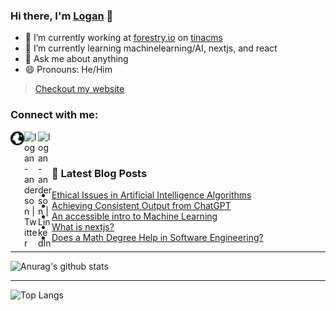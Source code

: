 ### Hi there, I'm [Logan][website] 👋

- 🔭 I’m currently working at [forestry.io](https://forestry.io/) on [tinacms](https://tinacms.org)
- 🌱 I’m currently learning machinelearning/AI, nextjs, and react
- 💬 Ask me about anything
- 😄 Pronouns: He/Him

> [Checkout my website][website]



### Connect with me:

<p>


[<img align="left" alt="logan-anderson" width="22px" src="https://raw.githubusercontent.com/iconic/open-iconic/master/svg/globe.svg" />][website]
[<img align="left" alt="logan-anderson | Twitter" width="22px" src="https://cdn.jsdelivr.net/npm/simple-icons@v3/icons/twitter.svg" />][twitter]
[<img align="left" alt="logan-anderson | LinkedIn" width="22px" src="https://cdn.jsdelivr.net/npm/simple-icons@v3/icons/linkedin.svg" />][linkedin]


</p>
<br />
<br />


<!-- ### Languages and Tools:

<br />
<br /> -->


### 📕 Latest Blog Posts
<!-- BLOG-POST-LIST:START -->
- [Ethical Issues in Artificial Intelligence Algorithms](https://logana.dev/blog/ethical-issues-in-artificial-intelligence-algorithms)
- [Achieving Consistent Output from ChatGPT](https://logana.dev/blog/achieving-consistent-output-from-chatgpt)
- [An accessible intro to Machine Learning](https://logana.dev/blog/machine-learning)
- [What is nextjs?](https://logana.dev/blog/what-is-nextjs)
- [Does a Math Degree Help in Software Engineering?](https://logana.dev/blog/does-a-math-degree-help-in-software-engineering)
<!-- BLOG-POST-LIST:END -->

---

![Anurag's github stats](https://github-readme-stats.vercel.app/api?username=logan-anderson&count_private=true&show_icons=true&hide=stars)

---

![Top Langs](https://github-readme-stats.vercel.app/api/top-langs/?username=logan-anderson&layout=compact)


[website]: https://logana.dev
[twitter]: https://twitter.com/logan_anders0n
[linkedin]: https://www.linkedin.com/in/logan-anderson-tech/
[blog]: https://logana.dev
